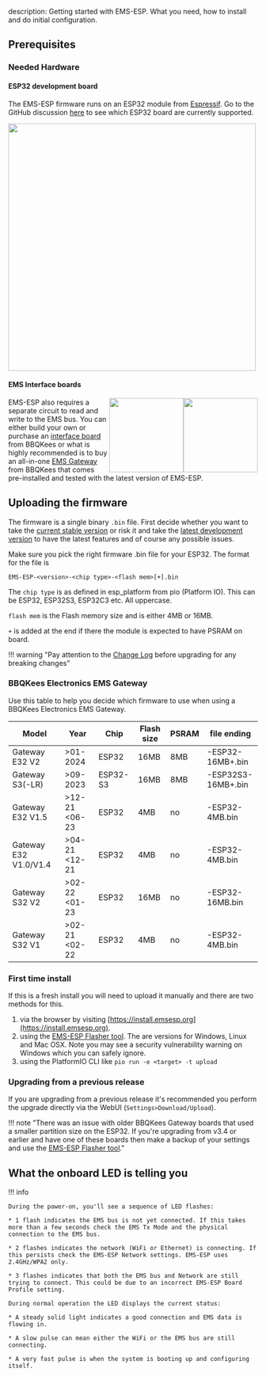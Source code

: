 description: Getting started with EMS-ESP. What you need, how to install and do initial configuration.

## Prerequisites

### Needed Hardware

#### ESP32 development board

The EMS-ESP firmware runs on an ESP32 module from [Espressif](https://www.espressif.com/en/products/socs). Go to the GitHub discussion [here](https://github.com/emsesp/EMS-ESP32/discussions/839#discussioncomment-4493156) to see which ESP32 board are currently supported.

<img style="width:500px" src="../_media/images/esp32-dev-boards.jpg"></img>

#### EMS Interface boards

<img style="float:right;width:150px" src="../_media/images/EMS-Gateway-S3.png"></img>
<img style="float:right;width:150px" src="../_media/images/EMS-Gateway-E32-V2.png"></img>
EMS-ESP also requires a separate circuit to read and write to the EMS bus. You can either build your own or purchase an [interface board](https://bbqkees-electronics.nl/product/ems-interface-board-v3/) from BBQKees or what is highly recommended is to buy an all-in-one [EMS Gateway](https://bbqkees-electronics.nl/shop/) from BBQKees that comes pre-installed and tested with the latest version of EMS-ESP.

## Uploading the firmware

The firmware is a single binary `.bin` file. First decide whether you want to take the [current stable version](https://github.com/emsesp/EMS-ESP32/releases/latest) or risk it and take the [latest development version](https://github.com/emsesp/EMS-ESP32/releases/tag/latest) to have the latest features and of course any possible issues.

Make sure you pick the right firmware .bin file for your ESP32. The format for the file is

`EMS-ESP-<version>-<chip type>-<flash mem>[+].bin`

The `chip type` is as defined in esp_platform from pio (Platform IO). This can be ESP32, ESP32S3, ESP32C3 etc. All uppercase.

`flash mem` is the Flash memory size and is either 4MB or 16MB.

`+` is added at the end if there the module is expected to have PSRAM on board.

!!! warning "Pay attention to the [Change Log](Version-Release-History) before upgrading for any breaking changes"

### BBQKees Electronics EMS Gateway

Use this table to help you decide which firmware to use when using a BBQKees Electronics EMS Gateway.

| Model                 | Year          | Chip     | Flash size | PSRAM | file ending        |
| --------------------- | ------------- | -------- | ---------- | ----- | ------------------ |
| Gateway E32 V2        | >01-2024      | ESP32    | 16MB       | 8MB   | -ESP32-16MB+.bin   |
| Gateway S3(-LR)       | >09-2023      | ESP32-S3 | 16MB       | 8MB   | -ESP32S3-16MB+.bin |
| Gateway E32 V1.5      | >12-21 <06-23 | ESP32    | 4MB        | no    | -ESP32-4MB.bin     |
| Gateway E32 V1.0/V1.4 | >04-21 <12-21 | ESP32    | 4MB        | no    | -ESP32-4MB.bin     |
| Gateway S32 V2        | >02-22 <01-23 | ESP32    | 16MB       | no    | -ESP32-16MB.bin    |
| Gateway S32 V1        | >02-21 <02-22 | ESP32    | 4MB        | no    | -ESP32-4MB.bin     |

### First time install

If this is a fresh install you will need to upload it manually and there are two methods for this.

1. via the browser by visiting [https://install.emsesp.org](https://install.emsesp.org).
1. using the [EMS-ESP Flasher tool](https://github.com/emsesp/EMS-ESP-Flasher/releases). The are versions for Windows, Linux and Mac OSX. Note you may see a security vulnerability warning on Windows which you can safely ignore.
1. using the PlatformIO CLI like `pio run -e <target> -t upload`

### Upgrading from a previous release

If you are upgrading from a previous release it's recommended you perform the upgrade directly via the WebUI (`Settings>Download/Upload`).

!!! note "There was an issue with older BBQKees Gateway boards that used a smaller partition size on the ESP32. If you're upgrading from v3.4 or earlier and have one of these boards then make a backup of your settings and use the [EMS-ESP Flasher tool](https://github.com/emsesp/EMS-ESP-Flasher/releases)."

## What the onboard LED is telling you

!!! info

    During the power-on, you'll see a sequence of LED flashes:

    * 1 flash indicates the EMS bus is not yet connected. If this takes more than a few seconds check the EMS Tx Mode and the physical connection to the EMS bus.

    * 2 flashes indicates the network (WiFi or Ethernet) is connecting. If this persists check the EMS-ESP Network settings. EMS-ESP uses 2.4GHz/WPA2 only.

    * 3 flashes indicates that both the EMS bus and Network are still trying to connect. This could be due to an incorrect EMS-ESP Board Profile setting.

    During normal operation the LED displays the current status:

    * A steady solid light indicates a good connection and EMS data is flowing in.

    * A slow pulse can mean either the WiFi or the EMS bus are still connecting.

    * A very fast pulse is when the system is booting up and configuring itself.
